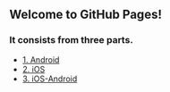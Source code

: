 ## Welcome to GitHub Pages!  
### It consists from three parts.  
* [1. Android](https://htmlpreview.github.io/?https://github.com/zeeenjaaa1/Syberry-qa-defects/blob/main/docs/Android-en.html)  
* [2. iOS](https://htmlpreview.github.io/?https://github.com/zeeenjaaa1/Syberry-qa-defects/blob/main/docs/IOS-en.html)  
* [3. iOS-Android](https://htmlpreview.github.io/?https://github.com/zeeenjaaa1/Syberry-qa-defects/blob/main/docs/IOS-ANDROID-en.html)  
